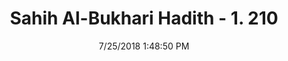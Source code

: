 ---
title        : "Sahih Al-Bukhari Hadith - 1. 210"
date         : 7/25/2018 1:48:50 PM
draft        : false
type         : "hadith"
layout       : "hadith"
BookCode     : "SHB"
VolumeNumber : "1"
HadithNumber : "210"
categories  :  ["Ablution-Rinsing mouth after drinking milk"]
tags  :  ["Ibn Abbas"]
---
